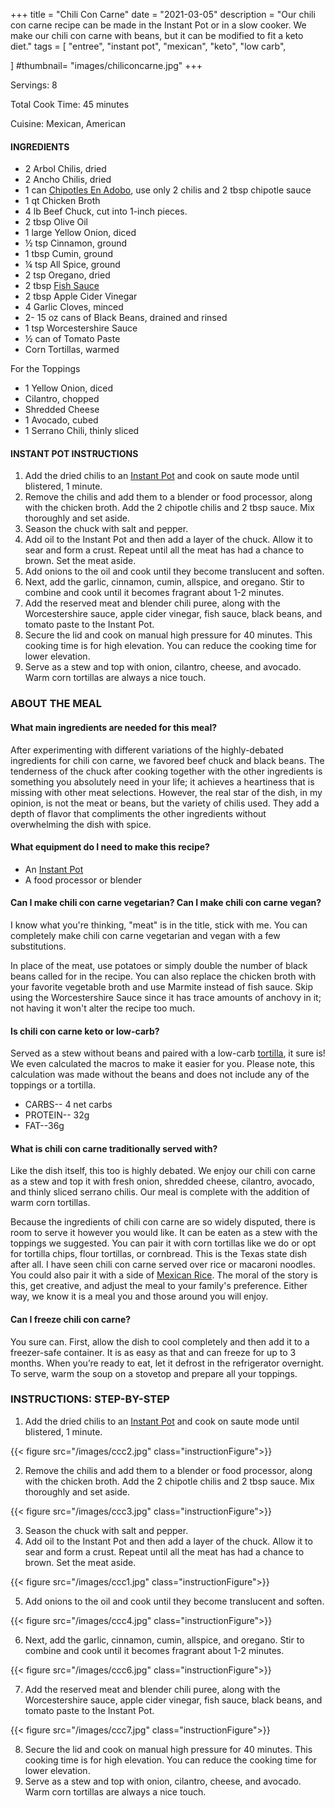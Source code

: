 +++
title = "Chili Con Carne"
date = "2021-03-05"
description = "Our chili con carne recipe can be made in the Instant Pot or in a slow cooker. We make our chili con carne with beans, but it can be modified to fit a keto diet."
tags = [
    "entree",
    "instant pot",
    "mexican",
    "keto",
    "low carb",
   
]
#thumbnail= "images/chiliconcarne.jpg"
+++

Servings: 8 <!--more-->

Total Cook Time: 45 minutes

Cuisine: Mexican, American

#### INGREDIENTS 

* 2 Arbol Chilis, dried 
* 2 Ancho Chilis, dried
* 1 can [Chipotles En Adobo](https://amzn.to/3f0lZoT), use only 2 chilis and 2 tbsp chipotle sauce 
* 1 qt Chicken Broth  
* 4 lb Beef Chuck, cut into 1-inch pieces. 
* 2 tbsp Olive Oil 
* 1 large Yellow Onion, diced 
* ½ tsp Cinnamon, ground 
* 1 tbsp Cumin, ground
* ¼ tsp All Spice, ground 
* 2 tsp Oregano, dried 
* 2 tbsp [Fish Sauce](https://amzn.to/3jMYZdj) 
* 2 tbsp Apple Cider Vinegar 
* 4 Garlic Cloves, minced 
* 2- 15 oz cans of Black Beans, drained and rinsed 
* 1 tsp Worcestershire Sauce 
* ½ can of Tomato Paste
* Corn Tortillas, warmed 

For the Toppings

* 1 Yellow Onion, diced
* Cilantro, chopped
* Shredded Cheese
* 1 Avocado, cubed 
* 1 Serrano Chili, thinly sliced
  
#### INSTANT POT INSTRUCTIONS 

1. Add the dried chilis to an [Instant Pot](https://amzn.to/3qfNYCZ) and cook on saute mode until blistered, 1 minute.  
2. Remove the chilis and add them to a blender or food processor, along with the chicken broth. Add the 2 chipotle chilis and 2 tbsp sauce. Mix thoroughly and set aside.
3. Season the chuck with salt and pepper. 
4. Add oil to the Instant Pot and then add a layer of the chuck. Allow it to sear and form a crust. Repeat until all the meat has had a chance to brown. Set the meat aside. 
5. Add onions to the oil and cook until they become translucent and soften.
6. Next, add the garlic, cinnamon, cumin, allspice, and oregano. Stir to combine and cook until it becomes fragrant about 1-2 minutes.  
7. Add the reserved meat and blender chili puree, along with the Worcestershire sauce, apple cider vinegar, fish sauce, black beans, and tomato paste to the Instant Pot. 
8. Secure the lid and cook on manual high pressure for 40 minutes. This cooking time is for high  elevation. You can reduce the cooking time for lower elevation. 
9. Serve as a stew and top with onion, cilantro, cheese, and avocado. Warm corn tortillas are always a nice touch. 

### ABOUT THE MEAL 

#### What main ingredients are needed for this meal?

After experimenting with different variations of the highly-debated ingredients for chili con carne, we favored beef chuck and black beans. The tenderness of the chuck after cooking together with the other ingredients is something you absolutely need in your life; it achieves a heartiness that is missing with other meat selections. However, the real star of the dish, in my opinion, is not the meat or beans, but the variety of chilis used. They add a depth of flavor that compliments the other ingredients without overwhelming the dish with spice.

#### What equipment do I need to make this recipe?

* An [Instant Pot](https://amzn.to/3qfNYCZ)
* A food processor or blender

#### Can I make chili con carne vegetarian? Can I make chili con carne vegan?

I know what you're thinking, "meat" is in the title, stick with me. You can completely make chili con carne vegetarian and vegan with a few substitutions. 

In place of the meat, use potatoes or simply double the number of black beans called for in the recipe. You can also replace the chicken broth with your favorite vegetable broth and use Marmite instead of fish sauce. Skip using the Worcestershire Sauce since it has trace amounts of anchovy in it; not having it won't alter the recipe too much.  

#### Is chili con carne keto or low-carb?

Served as a stew without beans and paired with a low-carb [tortilla](https://amzn.to/3ePAoDU), it sure is! We even calculated the macros to make it easier for you. Please note, this calculation was made without the beans and does not include any of the toppings or a tortilla. 

* CARBS-- 4 net carbs
* PROTEIN-- 32g 
* FAT--36g

#### What is chili con carne traditionally served with? 

Like the dish itself, this too is highly debated. We enjoy our chili con carne as a stew and top it with fresh onion, shredded cheese, cilantro, avocado, and thinly sliced serrano chilis. Our meal is complete with the addition of warm corn tortillas. 

Because the ingredients of chili con carne are so widely disputed, there is room to serve it however you would like. It can be eaten as a stew with the toppings we suggested. You can pair it with corn tortillas like we do or opt for tortilla chips, flour tortillas, or cornbread. This is the Texas state dish after all. I have seen chili con carne served over rice or macaroni noodles. You could also pair it with a side of [Mexican Rice](https://www.jamilghar.com/recipe/mexican_rice/). The moral of the story is this, get creative, and adjust the meal to your family's preference. Either way, we know it is a meal you and those around you will enjoy.  

#### Can I freeze chili con carne?

You sure can. First, allow the dish to cool completely and then add it to a freezer-safe container. It is as easy as that and can freeze for up to 3 months. When you’re ready to eat, let it defrost in the refrigerator overnight. To serve, warm the soup on a stovetop and prepare all your toppings. 


### INSTRUCTIONS: STEP-BY-STEP 

1. Add the dried chilis to an [Instant Pot](https://amzn.to/3qfNYCZ) and cook on saute mode until blistered, 1 minute.  

{{< figure src="/images/ccc2.jpg" class="instructionFigure">}}

2. Remove the chilis and add them to a blender or food processor, along with the chicken broth. Add the 2 chipotle chilis and 2 tbsp sauce. Mix thoroughly and set aside.

{{< figure src="/images/ccc3.jpg" class="instructionFigure">}}

3. Season the chuck with salt and pepper. 
4. Add oil to the Instant Pot and then add a layer of the chuck. Allow it to sear and form a crust. Repeat until all the meat has had a chance to brown. Set the meat aside. 

{{< figure src="/images/ccc1.jpg" class="instructionFigure">}}

5. Add onions to the oil and cook until they become translucent and soften.

{{< figure src="/images/ccc4.jpg" class="instructionFigure">}}

6. Next, add the garlic, cinnamon, cumin, allspice, and oregano. Stir to combine and cook until it becomes fragrant about 1-2 minutes.  

{{< figure src="/images/ccc6.jpg" class="instructionFigure">}}

7. Add the reserved meat and blender chili puree, along with the Worcestershire sauce, apple cider vinegar, fish sauce, black beans, and tomato paste to the Instant Pot. 

{{< figure src="/images/ccc7.jpg" class="instructionFigure">}}

8. Secure the lid and cook on manual high pressure for 40 minutes. This cooking time is for high  elevation. You can reduce the cooking time for lower elevation. 
9. Serve as a stew and top with onion, cilantro, cheese, and avocado. Warm corn tortillas are always a nice touch. 

